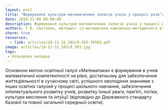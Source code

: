 ```yaml
---
layout: post
title: "Формування культури математичних записів учнів у процесі розв’язування задач і вправ (методичні рекомендації)"
date: 2018-11-08 08:00:00
description: Формування культури математичних записів учнів у процесі розв’язування задач і вправ (методичні рекомендації)
authors: Т.В. Свєтлова, методист із математики навчально-методичного відділу координації освітньої діяльності та професійного розвитку Сумського ОІППО
share: true
resources:
  - link: articles/18-11-32_583/9-583-70593.pdf
image: articles/18-11-32_583/9_583.jpg
tags:
 - Кольорова вкладка
---
```


Основною метою освітньої галузі «Математика» є формування в учнів математичної компетентності на рівні, достатньому для забезпечення життєдіяльності в сучасному світі, успішного оволодіння знаннями з інших освітніх галузей у процесі шкільного навчання, забезпечення інтелектуального розвитку учнів, розвитку їхньої уваги, пам’яті, логіки, культури мислення та інтуїції (відповідно до Державного стандарту базової та повної загальної середньої освіти).
